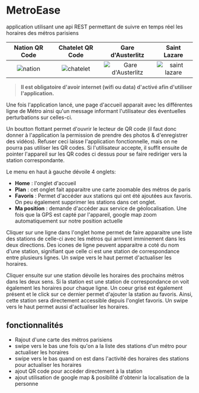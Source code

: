 # MetroEase

application utilisant une api REST permettant de suivre en temps réel les horaires des métros parisiens

Nation QR Code             |  Chatelet QR Code        |   Gare d'Austerlitz  | Saint Lazare  |
:-------------------------:|:------------------------:|:--------------------:|:--------------:
![nation](https://chart.googleapis.com/chart?cht=qr&chl=M%C3%A9tro%201%2FNation%2FM%C3%A9tro%201%2CM%C3%A9tro%202%2CM%C3%A9tro%206%2CM%C3%A9tro%209%2F%23f9ca24&chs=180x180&choe=UTF-8&chld=L\|2)  |  ![chatelet](https://chart.googleapis.com/chart?cht=qr&chl=M%C3%A9tro%201%2FChatelet%2FM%C3%A9tro%201%2CM%C3%A9tro%204%2CM%C3%A9tro%207%2CM%C3%A9tro%2011%2CM%C3%A9tro%2014%2F%23f9ca24&chs=180x180&choe=UTF-8&chld=L\|2) |![Gare d'Austerlitz](https://chart.googleapis.com/chart?cht=qr&chl=M%C3%A9tro%2010%2FGare%20d'Austerlitz%2FM%C3%A9tro%205%2CM%C3%A9tro%2010%2F%23e67e22&chs=180x180&choe=UTF-8&chld=L\|2) | ![saint lazare](https://chart.googleapis.com/chart?cht=qr&chl=M%C3%A9tro%2014%2FSaint-Lazare%2FM%C3%A9tro%203%2CM%C3%A9tro%2012%2CM%C3%A9tro%2013%2CM%C3%A9tro%2014%2F%23c56cf0&chs=180x180&choe=UTF-8&chld=L\|2)

>**Il est obligatoire d'avoir internet (wifi ou data) d'activé afin d'utiliser l'application.**

Une fois l'application lancé, une page d'accueil apparait avec les différentes ligne de Métro ainsi qu'un message informant l'utilisateur des éventuelles perturbations sur celles-ci.

Un boutton flottant permet d'ouvrir le lecteur de QR code (il faut donc donner à l'application la permission de prendre des photos & d'enregistrer des vidéos). Refuser ceci laisse l'application fonctionnelle, mais on ne pourra pas utiliser les QR codes.
Si l'utilisateur accepte, il suffit ensuite de pointer l'appareil sur les QR codes ci dessus pour se faire rediriger vers la station correspondante.

Le menu en haut à gauche dévoile 4 onglets:
 * **Home** : l'onglet d'accueil
 * **Plan** : cet onglet fait apparaitre une carte zoomable des métros de paris
 * **Favoris** : Permet d'accéder aux stations qui ont été ajoutées aux favoris. On peu également supprimer les stations dans cet onglet.
 * **Ma position** : demande d'accéder aux service de géolocalisation. Une fois que la GPS est capté par l'appareil, google map zoom automatiquement sur notre position actuelle

Cliquer sur une ligne dans l'onglet home permet de faire apparaitre une liste des stations de celle-ci avec les métros qui arrivent imminement dans les deux directions.
Des icones de ligne peuvent apparaitre a coté du nom d'une station, signifiant que celle ci est une station de correspondance entre plusieurs lignes.
Un swipe vers le haut permet d'actualiser les horaires.

Cliquer ensuite sur une station dévoile les horaires des prochains métros dans les deux sens. Si la station est une station de correspondance on voit également les horaires pour chaque ligne. Un coeur grisé est également présent et le click sur ce dernier permet d'ajouter la station au favoris. Ainsi, cette station sera directement accessible depuis l'onglet favoris.
Un swipe vers le haut permet aussi d'actualiser les horaires.

## fonctionnalités

* Rajout d'une carte des métros parisiens
* swipe vers le bas une fois qu'on a la liste des stations d'un métro pour actualiser les horaires
* swipe vers le bas quand on est dans l'activité des horaires des stations pour actualiser les horaires
* ajout QR code pour accéder directement à la station
* ajout utilisation de google map & posibilité d'obtenir la localisation de la personne
